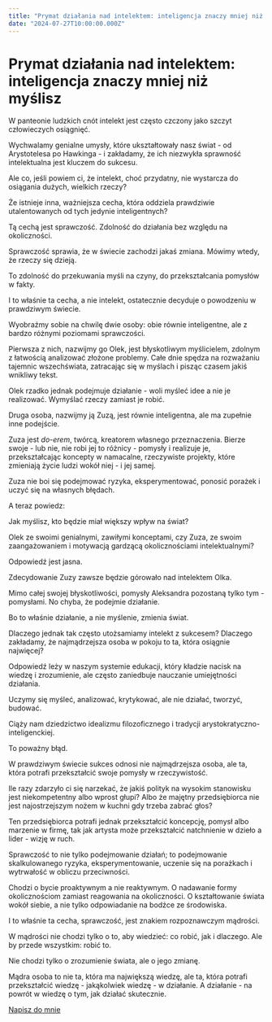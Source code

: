 ```yaml
---
title: "Prymat działania nad intelektem: inteligencja znaczy mniej niż myślisz"
date: "2024-07-27T10:00:00.000Z"
---
```

# Prymat działania nad intelektem: inteligencja znaczy mniej niż myślisz

W panteonie ludzkich cnót intelekt jest często czczony jako szczyt człowieczych osiągnięć. 

Wychwalamy genialne umysły, które ukształtowały nasz świat - od Arystotelesa po Hawkinga - i zakładamy, że ich niezwykła sprawność intelektualna jest kluczem do sukcesu. 

Ale co, jeśli powiem ci, że intelekt, choć przydatny, nie wystarcza do osiągania dużych, wielkich rzeczy? 

Że istnieje inna, ważniejsza cecha, która oddziela prawdziwie utalentowanych od tych jedynie inteligentnych?

Tą cechą jest sprawczość. Zdolność do działania bez względu na okoliczności.

Sprawczość sprawia, że w świecie zachodzi jakaś zmiana. Mówimy wtedy, że rzeczy się dzieją.

To zdolność do przekuwania myśli na czyny, do przekształcania pomysłów w fakty. 

I to właśnie ta cecha, a nie intelekt, ostatecznie decyduje o powodzeniu w prawdziwym świecie.

Wyobraźmy sobie na chwilę dwie osoby: obie równie inteligentne, ale z bardzo różnymi poziomami sprawczości. 

Pierwsza z nich, nazwijmy go Olek, jest błyskotliwym myślicielem, zdolnym z łatwością analizować złożone problemy. Całe dnie spędza na rozważaniu tajemnic wszechświata, zatracając się w myślach i pisząc czasem jakiś wnikliwy tekst. 

Olek rzadko jednak podejmuje działanie - woli myśleć idee a nie je realizować. Wymyślać rzeczy zamiast je robić.

Druga osoba, nazwijmy ją Zuzą, jest równie inteligentna, ale ma zupełnie inne podejście. 

Zuza jest *do-erem*, twórcą, kreatorem własnego przeznaczenia. Bierze swoje - lub nie, nie robi jej to różnicy - pomysły i realizuje je, przekształcając koncepty w namacalne, rzeczywiste projekty, które zmieniają życie ludzi wokół niej - i jej samej.

Zuza nie boi się podejmować ryzyka, eksperymentować, ponosić porażek i uczyć się na własnych błędach.

A teraz powiedz:

Jak myślisz, kto będzie miał większy wpływ na świat? 

Olek ze swoimi genialnymi, zawiłymi konceptami, czy Zuza, ze swoim zaangażowaniem i motywacją gardzącą okolicznościami intelektualnymi?

Odpowiedź jest jasna. 

Zdecydowanie Zuzy zawsze będzie górowało nad intelektem Olka. 

Mimo całej swojej błyskotliwości, pomysły Aleksandra pozostaną tylko tym - pomysłami. No chyba, że podejmie działanie. 

Bo to właśnie działanie, a nie myślenie, zmienia świat.

Dlaczego jednak tak często utożsamiamy intelekt z sukcesem? Dlaczego zakładamy, że najmądrzejsza osoba w pokoju to ta, która osiągnie najwięcej? 

Odpowiedź leży w naszym systemie edukacji, który kładzie nacisk na wiedzę i zrozumienie, ale często zaniedbuje nauczanie umiejętności działania. 

Uczymy się myśleć, analizować, krytykować, ale nie działać, tworzyć, budować.

Ciąży nam dziedzictwo idealizmu filozoficznego i tradycji arystokratyczno-inteligenckiej.

To poważny błąd. 

W prawdziwym świecie sukces odnosi nie najmądrzejsza osoba, ale ta, która potrafi przekształcić swoje pomysły w rzeczywistość. 

Ile razy zdarzyło ci się narzekać, że jakiś polityk na wysokim stanowisku jest niekompetentny albo wprost głupi? Albo że majętny przedsiębiorca nie jest najostrzejszym nożem w kuchni gdy trzeba zabrać głos?

Ten przedsiębiorca potrafi jednak przekształcić koncepcję, pomysł albo marzenie w firmę, tak jak artysta może przekształcić natchnienie w dzieło a lider - wizję w ruch.

Sprawczość to nie tylko podejmowanie działań; to podejmowanie skalkulowanego ryzyka, eksperymentowanie, uczenie się na porażkach i wytrwałość w obliczu przeciwności. 

Chodzi o bycie proaktywnym a nie reaktywnym. O nadawanie formy okolicznościom zamiast reagowania na okoliczności. O kształtowanie świata wokół siebie, a nie tylko odpowiadanie na bodźce ze środowiska.

I to właśnie ta cecha, sprawczość, jest znakiem rozpoznawczym mądrości. 

W mądrości nie chodzi tylko o to, aby wiedzieć: co robić, jak i dlaczego. Ale by przede wszystkim: robić to. 

Nie chodzi tylko o zrozumienie świata, ale o jego zmianę. 

Mądra osoba to nie ta, która ma największą wiedzę, ale ta, która potrafi przekształcić wiedzę - jakąkolwiek wiedzę - w działanie. A działanie - na powrót w wiedzę o tym, jak działać skutecznie.

[Napisz do mnie](mailto:jakub.jeziorny@gmail.com)